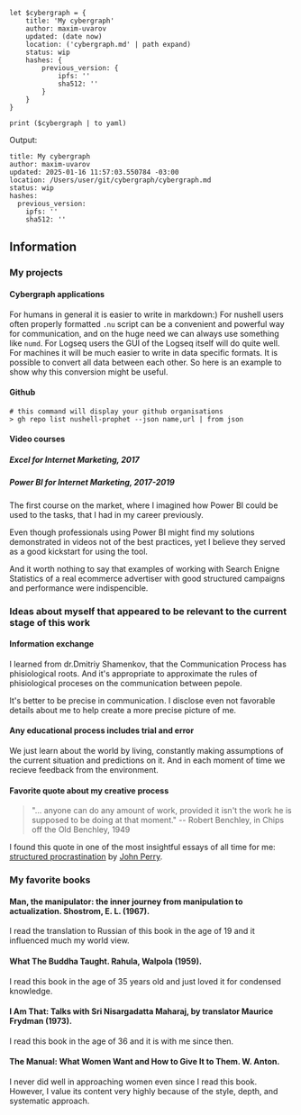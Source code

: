```nu
let $cybergraph = {
    title: 'My cybergraph'
    author: maxim-uvarov
    updated: (date now)
    location: ('cybergraph.md' | path expand)
    status: wip
    hashes: {
        previous_version: {
            ipfs: ''
            sha512: ''
        }
    }
}

print ($cybergraph | to yaml)
```

Output:

```
title: My cybergraph
author: maxim-uvarov
updated: 2025-01-16 11:57:03.550784 -03:00
location: /Users/user/git/cybergraph/cybergraph.md
status: wip
hashes:
  previous_version:
    ipfs: ''
    sha512: ''
```

## Information

### My projects

#### Cybergraph applications

For humans in general it is easier to write in markdown:)
For nushell users often properly formatted `.nu` script can be a convenient and powerful way for communication, and on the huge need we can always use something like `numd`.
For Logseq users the GUI of the Logseq itself will do quite well.
For machines it will be much easier to write in data specific formats.
It is possible to convert all data between each other.
So here is an example to show why this conversion might be useful.

#### Github

```nu
# this command will display your github organisations
> gh repo list nushell-prophet --json name,url | from json
```

#### Video courses

##### Excel for Internet Marketing, 2017

##### Power BI for Internet Marketing, 2017-2019

The first course on the market, where I imagined how Power BI could be used to the tasks, that I had in my career previously. 

Even though professionals using Power BI might find my solutions demonstrated in videos not of the best practices, yet I believe they served as a good kickstart for using the tool.

And it worth nothing to say that examples of working with Search Enigne Statistics of a real ecommerce advertiser with good structured campaigns and performance were indispencible.

### Ideas about myself that appeared to be relevant to the current stage of this work

#### Information exchange

I learned from dr.Dmitriy Shamenkov, that the Communication Process has phisiological roots. And it's appropriate to approximate the rules of phisiological proceses on the communication between pepole.

It's better to be precise in communication. I disclose even not favorable details about me to help create a more precise picture of me.

#### Any educational process includes trial and error

We just learn about the world by living, constantly making assumptions of the current situation and predictions on it. And in each moment of time we recieve feedback from the environment.

#### Favorite quote about my creative process

> "... anyone can do any amount of work, provided it isn't the work he is supposed to be doing at that moment."
> -- Robert Benchley, in Chips off the Old Benchley, 1949

I found this quote in one of the most insightful essays of all time for me: [structured procrastination](https://structuredprocrastination.com) by [John Perry](http://john.jperry.net).

### My favorite books

#### Man, the manipulator: the inner journey from manipulation to actualization. Shostrom, E. L. (1967).

I read the translation to Russian of this book in the age of 19 and it influenced much my world view.

#### What The Buddha Taught. Rahula, Walpola (1959).

I read this book in the age of 35 years old and just loved it for condensed knowledge.

#### I Am That: Talks with Sri Nisargadatta Maharaj, by translator Maurice Frydman (1973).

I read this book in the age of 36 and it is with me since then.

#### The Manual: What Women Want and How to Give It to Them. W. Anton.

I never did well in approaching women even since I read this book. However, I value its content very highly because of the style, depth, and systematic approach.
